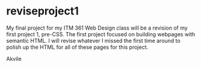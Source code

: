 # reviseproject1

My final project for my ITM 361 Web Design class will be a revision of my first project 1, pre-CSS. The first project focused on building webpages with semantic HTML.
I will revise whatever I missed the first time around to polish up the HTML for all of these pages for this project.

Akvile 